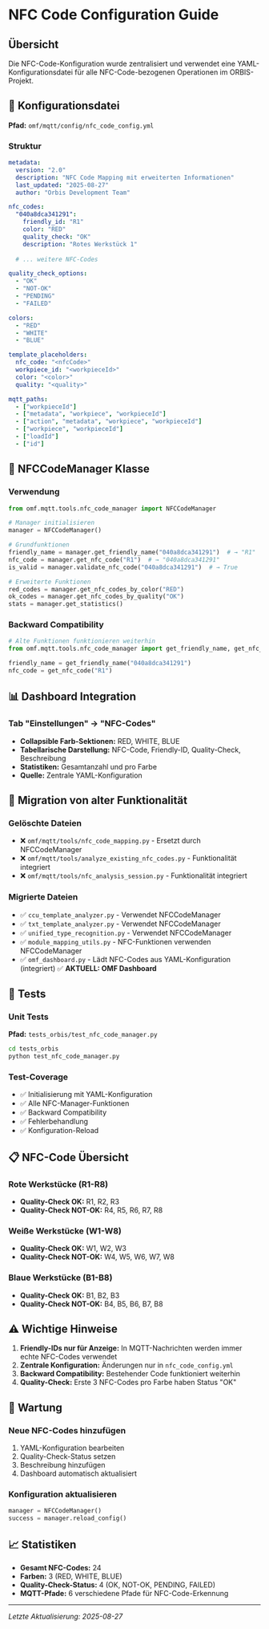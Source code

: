# NFC Code Configuration Guide

## Übersicht

Die NFC-Code-Konfiguration wurde zentralisiert und verwendet eine YAML-Konfigurationsdatei für alle NFC-Code-bezogenen Operationen im ORBIS-Projekt.

## 📁 Konfigurationsdatei

**Pfad:** `omf/mqtt/config/nfc_code_config.yml`

### Struktur

```yaml
metadata:
  version: "2.0"
  description: "NFC Code Mapping mit erweiterten Informationen"
  last_updated: "2025-08-27"
  author: "Orbis Development Team"

nfc_codes:
  "040a8dca341291":
    friendly_id: "R1"
    color: "RED"
    quality_check: "OK"
    description: "Rotes Werkstück 1"
  
  # ... weitere NFC-Codes

quality_check_options:
  - "OK"
  - "NOT-OK"
  - "PENDING"
  - "FAILED"

colors:
  - "RED"
  - "WHITE" 
  - "BLUE"

template_placeholders:
  nfc_code: "<nfcCode>"
  workpiece_id: "<workpieceId>"
  color: "<color>"
  quality: "<quality>"

mqtt_paths:
  - ["workpieceId"]
  - ["metadata", "workpiece", "workpieceId"]
  - ["action", "metadata", "workpiece", "workpieceId"]
  - ["workpiece", "workpieceId"]
  - ["loadId"]
  - ["id"]
```

## 🔧 NFCCodeManager Klasse

### Verwendung

```python
from omf.mqtt.tools.nfc_code_manager import NFCCodeManager

# Manager initialisieren
manager = NFCCodeManager()

# Grundfunktionen
friendly_name = manager.get_friendly_name("040a8dca341291")  # → "R1"
nfc_code = manager.get_nfc_code("R1")  # → "040a8dca341291"
is_valid = manager.validate_nfc_code("040a8dca341291")  # → True

# Erweiterte Funktionen
red_codes = manager.get_nfc_codes_by_color("RED")
ok_codes = manager.get_nfc_codes_by_quality("OK")
stats = manager.get_statistics()
```

### Backward Compatibility

```python
# Alte Funktionen funktionieren weiterhin
from omf.mqtt.tools.nfc_code_manager import get_friendly_name, get_nfc_code

friendly_name = get_friendly_name("040a8dca341291")
nfc_code = get_nfc_code("R1")
```

## 📊 Dashboard Integration

### Tab "Einstellungen" → "NFC-Codes"

- **Collapsible Farb-Sektionen:** RED, WHITE, BLUE
- **Tabellarische Darstellung:** NFC-Code, Friendly-ID, Quality-Check, Beschreibung
- **Statistiken:** Gesamtanzahl und pro Farbe
- **Quelle:** Zentrale YAML-Konfiguration

## 🔄 Migration von alter Funktionalität

### Gelöschte Dateien

- ❌ `omf/mqtt/tools/nfc_code_mapping.py` - Ersetzt durch NFCCodeManager
- ❌ `omf/mqtt/tools/analyze_existing_nfc_codes.py` - Funktionalität integriert
- ❌ `omf/mqtt/tools/nfc_analysis_session.py` - Funktionalität integriert

### Migrierte Dateien

- ✅ `ccu_template_analyzer.py` - Verwendet NFCCodeManager
- ✅ `txt_template_analyzer.py` - Verwendet NFCCodeManager
- ✅ `unified_type_recognition.py` - Verwendet NFCCodeManager
- ✅ `module_mapping_utils.py` - NFC-Funktionen verwenden NFCCodeManager
- ✅ `omf_dashboard.py` - Lädt NFC-Codes aus YAML-Konfiguration (integriert) ✅ **AKTUELL: OMF Dashboard**

## 🧪 Tests

### Unit Tests

**Pfad:** `tests_orbis/test_nfc_code_manager.py`

```bash
cd tests_orbis
python test_nfc_code_manager.py
```

### Test-Coverage

- ✅ Initialisierung mit YAML-Konfiguration
- ✅ Alle NFC-Manager-Funktionen
- ✅ Backward Compatibility
- ✅ Fehlerbehandlung
- ✅ Konfiguration-Reload

## 📋 NFC-Code Übersicht

### Rote Werkstücke (R1-R8)
- **Quality-Check OK:** R1, R2, R3
- **Quality-Check NOT-OK:** R4, R5, R6, R7, R8

### Weiße Werkstücke (W1-W8)
- **Quality-Check OK:** W1, W2, W3
- **Quality-Check NOT-OK:** W4, W5, W6, W7, W8

### Blaue Werkstücke (B1-B8)
- **Quality-Check OK:** B1, B2, B3
- **Quality-Check NOT-OK:** B4, B5, B6, B7, B8

## ⚠️ Wichtige Hinweise

1. **Friendly-IDs nur für Anzeige:** In MQTT-Nachrichten werden immer echte NFC-Codes verwendet
2. **Zentrale Konfiguration:** Änderungen nur in `nfc_code_config.yml`
3. **Backward Compatibility:** Bestehender Code funktioniert weiterhin
4. **Quality-Check:** Erste 3 NFC-Codes pro Farbe haben Status "OK"

## 🔄 Wartung

### Neue NFC-Codes hinzufügen

1. YAML-Konfiguration bearbeiten
2. Quality-Check-Status setzen
3. Beschreibung hinzufügen
4. Dashboard automatisch aktualisiert

### Konfiguration aktualisieren

```python
manager = NFCCodeManager()
success = manager.reload_config()
```

## 📈 Statistiken

- **Gesamt NFC-Codes:** 24
- **Farben:** 3 (RED, WHITE, BLUE)
- **Quality-Check-Status:** 4 (OK, NOT-OK, PENDING, FAILED)
- **MQTT-Pfade:** 6 verschiedene Pfade für NFC-Code-Erkennung

---

*Letzte Aktualisierung: 2025-08-27*
